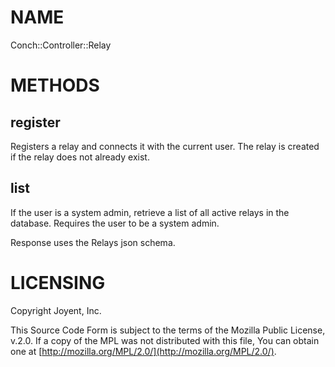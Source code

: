# NAME

Conch::Controller::Relay

# METHODS

## register

Registers a relay and connects it with the current user. The relay is created if the relay does
not already exist.

## list

If the user is a system admin, retrieve a list of all active relays in the database.
Requires the user to be a system admin.

Response uses the Relays json schema.

# LICENSING

Copyright Joyent, Inc.

This Source Code Form is subject to the terms of the Mozilla Public License,
v.2.0. If a copy of the MPL was not distributed with this file, You can obtain
one at [http://mozilla.org/MPL/2.0/](http://mozilla.org/MPL/2.0/).
